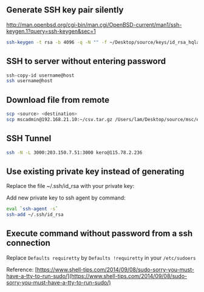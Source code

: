 ## Generate SSH key pair silently

http://man.openbsd.org/cgi-bin/man.cgi/OpenBSD-current/man1/ssh-keygen.1?query=ssh-keygen&sec=1

```sh
ssh-keygen -t rsa -b 4096 -q -N "" -f ~/Desktop/source/keys/id_rsa_hqlambt
```


## SSH to server without entering password

```sh
ssh-copy-id username@host
ssh username@host
```


## Download file from remote

```sh
scp <source> <destination>
scp mscadmin@192.168.21.10:~/csv.tar.gz /Users/lam/Desktop/source/msc/embulk/
```

## SSH Tunnel

```sh
ssh -N -L 3000:203.150.7.51:3000 kero@115.78.2.236
```


## Use existing private key instead of generating

Replace the file ~/.ssh/id_rsa with your private key:

Add new private key to ssh agent by command:

```sh
eval `ssh-agent -s`
ssh-add ~/.ssh/id_rsa
```


## Execute command without password from a ssh connection

Replace `Defaults requiretty` by `Defaults !requiretty` in your `/etc/sudoers`

Reference: [https://www.shell-tips.com/2014/09/08/sudo-sorry-you-must-have-a-tty-to-run-sudo/](https://www.shell-tips.com/2014/09/08/sudo-sorry-you-must-have-a-tty-to-run-sudo/)
